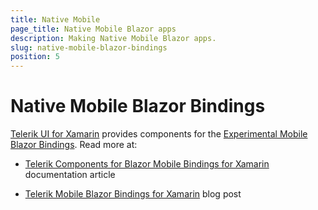 ```yaml
---
title: Native Mobile
page_title: Native Mobile Blazor apps
description: Making Native Mobile Blazor apps.
slug: native-mobile-blazor-bindings
position: 5
---
```


# Native Mobile Blazor Bindings

[Telerik UI for Xamarin](https://www.telerik.com/xamarin-ui) provides components for the [Experimental Mobile Blazor Bindings](https://docs.microsoft.com/en-us/mobile-blazor-bindings/). Read more at:

* [Telerik Components for Blazor Mobile Bindings for Xamarin](https://docs.telerik.com/devtools/xamarin/blazormobilecontrols/blazor-mobile-bindings-overview) documentation article

* [Telerik Mobile Blazor Bindings for Xamarin](https://www.telerik.com/blogs/telerik-mobile-blazor-bindings-for-xamarin) blog post